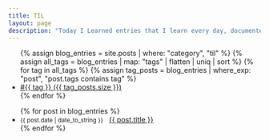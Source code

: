 ```yaml
---
title: TIL
layout: page
description: "Today I Learned entries that I learn every day, documented mostly for self."
---
```


<ul id="tags">
  {% assign blog_entries = site.posts | where: "category", "til" %}
    {% assign all_tags = blog_entries | map: "tags" | flatten | uniq | sort %}
    {% for tag in all_tags %}
      {% assign tag_posts = blog_entries | where_exp: "post", "post.tags contains tag" %}
      <li>
        <a href="/tag/{{ tag | slugify }}.html">
          #{{ tag }} ({{ tag_posts.size }})
        </a>
      </li>
    {% endfor %}
</ul>

<ul id="post-list">
  {% for post in blog_entries %}
    <li>
      <small>{{ post.date | date_to_string }}</small> &nbsp;
      <a href="{{ post.url }}">{{ post.title }}</a>
    </li>
  {% endfor %}
</ul>
